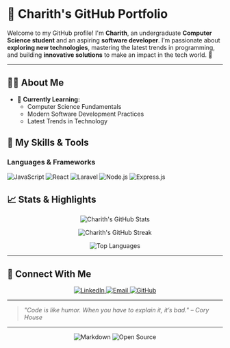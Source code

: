# 🌟 Charith's GitHub Portfolio  

Welcome to my GitHub profile! I'm **Charith**, an undergraduate **Computer Science student** and an aspiring **software developer**. I’m passionate about **exploring new technologies**, mastering the latest trends in programming, and building **innovative solutions** to make an impact in the tech world. 🚀  

---

## 👨‍💻 **About Me**

- 🌱 **Currently Learning:**  
  - Computer Science Fundamentals  
  - Modern Software Development Practices  
  - Latest Trends in Technology  


## 🚀 **My Skills & Tools**  

### **Languages & Frameworks**  
![JavaScript](https://img.shields.io/badge/JavaScript-F7DF1E?style=for-the-badge&logo=javascript&logoColor=black)
![React](https://img.shields.io/badge/React-61DAFB?style=for-the-badge&logo=react&logoColor=black)
![Laravel](https://img.shields.io/badge/Laravel-FF2D20?style=for-the-badge&logo=laravel&logoColor=white)
![Node.js](https://img.shields.io/badge/Node.js-339933?style=for-the-badge&logo=node.js&logoColor=white)
![Express.js](https://img.shields.io/badge/Express.js-404D59?style=for-the-badge)


## 📈 **Stats & Highlights**  

<div align="center">

  ![Charith's GitHub Stats](https://github-readme-stats.vercel.app/api?username=charith0901&show_icons=true&hide_border=true&theme=radical)

  ![Charith's GitHub Streak](https://github-readme-streak-stats.herokuapp.com?user=charith0901&theme=radical&hide_border=true)

  ![Top Languages](https://github-readme-stats.vercel.app/api/top-langs/?username=charith0901&layout=compact&theme=radical&hide_border=true)

</div>

---

## 🌟 **Connect With Me**

<p align="center">
  <a href="https://www.linkedin.com/in/charith-jayasankha-0a8397288/" target="_blank">
    <img src="https://img.shields.io/badge/LinkedIn-0A66C2?style=for-the-badge&logo=linkedin&logoColor=white" alt="LinkedIn">
  </a>
  <a href="mailto:charithjayasankha@gmail.com">
    <img src="https://img.shields.io/badge/Email-D14836?style=for-the-badge&logo=gmail&logoColor=white" alt="Email">
  </a>
  <a href="https://github.com/charith0901" target="_blank">
    <img src="https://img.shields.io/badge/GitHub-181717?style=for-the-badge&logo=github&logoColor=white" alt="GitHub">
  </a>
</p>

---

> _"Code is like humor. When you have to explain it, it’s bad." – Cory House_

---

<p align="center">
  <img src="https://img.shields.io/badge/Made%20with-Markdown-1f425f.svg?style=flat-square" alt="Markdown">
  <img src="https://img.shields.io/badge/Open%20Source-%E2%9D%A4-red?style=flat-square" alt="Open Source">
</p>

